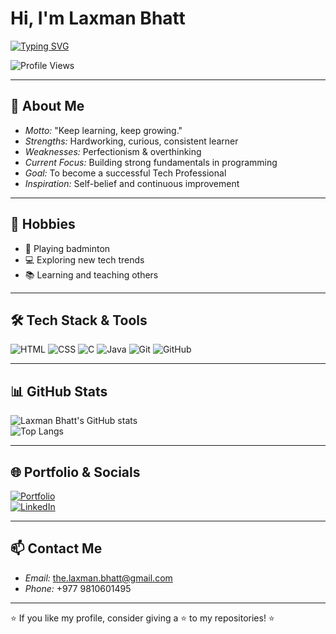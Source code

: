<!-- Typing Animation -->
# Hi, I'm Laxman Bhatt

[![Typing SVG](https://readme-typing-svg.demolab.com?font=Fira+Code&size=24&duration=2500&pause=1000&color=007BFF&width=600&lines=Aspiring+Software+Developer;Tech+Learner;Code+Explorer;Future+Entrepreneur)](https://git.io/typing-svg)


<!-- Profile Views -->
![Profile Views](https://komarev.com/ghpvc/?username=Laxman-Bhatt08&label=Profile%20Views&color=007BFF&style=flat)

---

## 🌟 About Me  
- *Motto:* "Keep learning, keep growing."  
- *Strengths:* Hardworking, curious, consistent learner  
- *Weaknesses:* Perfectionism & overthinking  
- *Current Focus:* Building strong fundamentals in programming  
- *Goal:* To become a successful Tech Professional  
- *Inspiration:* Self-belief and continuous improvement  

---

## 👀 Hobbies  
- 🏸 Playing badminton  
- 💻 Exploring new tech trends  
- 📚 Learning and teaching others  

---

## 🛠 Tech Stack & Tools  
![HTML](https://img.shields.io/badge/HTML5-E34F26?style=for-the-badge&logo=html5&logoColor=white)
![CSS](https://img.shields.io/badge/CSS3-1572B6?style=for-the-badge&logo=css3&logoColor=white)
![C](https://img.shields.io/badge/C%20Language-A8B9CC?style=for-the-badge&logo=c&logoColor=black)
![Java](https://img.shields.io/badge/Java-ED8B00?style=for-the-badge&logo=openjdk&logoColor=white)
![Git](https://img.shields.io/badge/Git-F05032?style=for-the-badge&logo=git&logoColor=white)
![GitHub](https://img.shields.io/badge/GitHub-100000?style=for-the-badge&logo=github&logoColor=white)

---

## 📊 GitHub Stats  
![Laxman Bhatt's GitHub stats](https://github-readme-stats.vercel.app/api?username=Laxman-Bhatt08&show_icons=true&theme=tokyonight&custom_title=Laxman%20Bhatt's%20GitHub%20Stats)  
![Top Langs](https://github-readme-stats.vercel.app/api/top-langs/?username=Laxman-Bhatt08&layout=compact&theme=tokyonight)

---

## 🌐 Portfolio & Socials  
[![Portfolio](https://img.shields.io/badge/Visit%20My%20Portfolio-007BFF?style=for-the-badge&logo=vercel&logoColor=white)](https://the-laxman-bhatt.vercel.app/)  
[![LinkedIn](https://img.shields.io/badge/LinkedIn-0A66C2?style=for-the-badge&logo=linkedin&logoColor=white)](https://www.linkedin.com/in/laxman-bhatt08/)

---

## 📫 Contact Me  
- *Email:* [the.laxman.bhatt@gmail.com](mailto:the.laxman.bhatt@gmail.com)  
- *Phone:* +977 9810601495  

---

⭐ If you like my profile, consider giving a ⭐ to my repositories! ⭐

